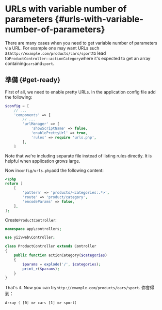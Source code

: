 # URLs with variable number of parameters {#urls-with-variable-number-of-parameters}

There are many cases when you need to get variable number of parameters via URL. For example one may want URLs such as`http://example.com/products/cars/sport`to lead to`ProductController::actionCategory`where it's expected to get an array containing`cars`and`sport`.

## 準備 {#get-ready}

First of all, we need to enable pretty URLs. In the application config file add the following:

```php
$config = [
    // ...
    'components' => [
        // ...
        'urlManager' => [
            'showScriptName' => false,
            'enablePrettyUrl' => true,
            'rules' => require 'urls.php',
        ],
    ]
```

Note that we're including separate file instead of listing rules directly. It is helpful when application grows large.

Now in`config/urls.php`add the following content:

```php
<?php
return [
    [
        'pattern' => 'products/<categories:.*>',
        'route' => 'product/category',
        'encodeParams' => false,
    ],
];

```

Create`ProductController`:

```php
namespace app\controllers;

use yii\web\Controller;

class ProductController extends Controller
{
    public function actionCategory($categories)
    {
        $params = explode('/', $categories);
        print_r($params);
    }
}
```

That's it. Now you can try`http://example.com/products/cars/sport`. 你會得到：

```
Array ( [0] => cars [1] => sport)
```



